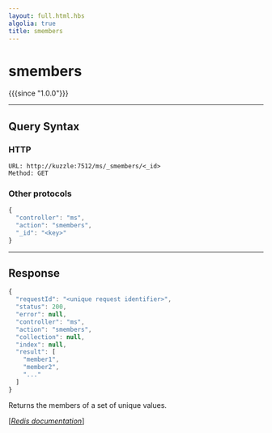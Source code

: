 ```yaml
---
layout: full.html.hbs
algolia: true
title: smembers
---
```


# smembers

{{{since "1.0.0"}}}




---

## Query Syntax

### HTTP

```http
URL: http://kuzzle:7512/ms/_smembers/<_id>
Method: GET
```

### Other protocols


```js
{
  "controller": "ms",
  "action": "smembers",
  "_id": "<key>"
}
```

---

## Response

```javascript
{
  "requestId": "<unique request identifier>",
  "status": 200,
  "error": null,
  "controller": "ms",
  "action": "smembers",
  "collection": null,
  "index": null,
  "result": [
    "member1",
    "member2",
    "..."
  ]
}
```

Returns the members of a set of unique values.

[[_Redis documentation_]](https://redis.io/commands/smembers)
